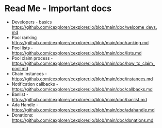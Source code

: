 # Read Me - Important docs

- Developers - basics https://github.com/cexplorer/cexplorer.io/blob/main/doc/welcome_devs.md
- Pool ranking https://github.com/cexplorer/cexplorer.io/blob/main/doc/ranking.md
- Pool lists - https://github.com/cexplorer/cexplorer.io/blob/main/doc/lists.md
- Pool claim process - https://github.com/cexplorer/cexplorer.io/blob/main/doc/how_to_claim_pool.md
- Chain instances - https://github.com/cexplorer/cexplorer.io/blob/main/doc/instances.md
- Notification callbacks - https://github.com/cexplorer/cexplorer.io/blob/main/doc/callbacks.md
- Banlist - https://github.com/cexplorer/cexplorer.io/blob/main/doc/banlist.md
- Ada Handle - https://github.com/cexplorer/cexplorer.io/blob/main/doc/adahandle.md
- Donations: https://github.com/cexplorer/cexplorer.io/blob/main/doc/donations.md
